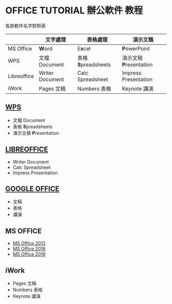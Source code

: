 # OFFICE TUTORIAL 辦公軟件 教程

各款軟件名字對照表

|             | 文字處理        | 表格處理              | 演示文稿                  |
| ----------- | --------------- | --------------------- | ------------------------- |
| MS Office   | **W**ord        | E**x**cel             | **P**owerPoint            |
| WPS         | 文檔 Document   | 表格 **S**preadsheets | 演示文稿 **P**resentation |
| Libreoffice | Writer Document | Calc Spreadsheet      | Impress Presentation      |
| iWork       | Pages 文稿      | Numbers 表格          | Keynote 講演              |



## [WPS]()

* 文檔 Document
* 表格 **S**preadsheets
* 演示文稿 **P**resentation



## [LIBREOFFICE]()

* Writer Document
* Calc Spreadsheet
* Impress Presentation



## [GOOGLE OFFICE]()

* 文稿
* 表格
*  講演



## MS OFFICE

* [MS Office 2013]()
* [MS Office 2016]()
* [MS Office 2019]()



## iWork

* Pages 文稿
* Numbers 表格
* Keynote 講演

